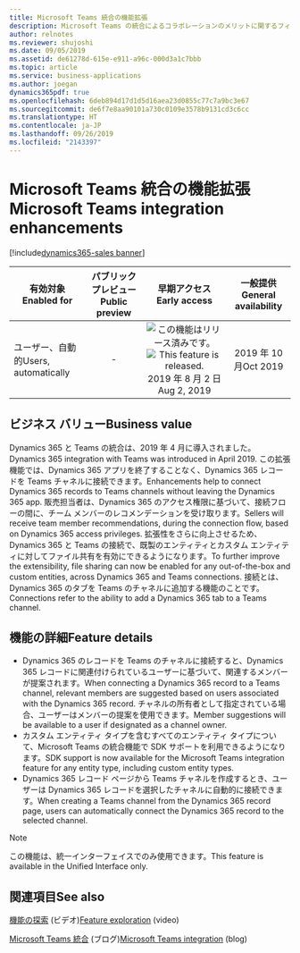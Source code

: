 ```yaml
---
title: Microsoft Teams 統合の機能拡張
description: Microsoft Teams の統合によるコラボレーションのメリットに関するフィードバックを顧客やパートナーから取得し、機能の導入をサポートするため、Dynamics 365 では統合エクスペリエンスが強化されています。
author: relnotes
ms.reviewer: shujoshi
ms.date: 09/05/2019
ms.assetid: de61278d-615e-e911-a96c-000d3a1c7bbb
ms.topic: article
ms.service: business-applications
ms.author: joegan
dynamics365pdf: true
ms.openlocfilehash: 6deb894d17d1d5d16aea23d0855c77c7a9bc3e67
ms.sourcegitcommit: de6f7e8aa90101a730c0109e3578b9131cd3c6cc
ms.translationtype: HT
ms.contentlocale: ja-JP
ms.lasthandoff: 09/26/2019
ms.locfileid: "2143397"
---
```

# <a name="microsoft-teams-integration-enhancements"></a><span data-ttu-id="8d666-103">Microsoft Teams 統合の機能拡張</span><span class="sxs-lookup"><span data-stu-id="8d666-103">Microsoft Teams integration enhancements</span></span>
[!include[dynamics365-sales banner](../includes/dynamics365-sales.md)]

| <span data-ttu-id="8d666-104">有効対象</span><span class="sxs-lookup"><span data-stu-id="8d666-104">Enabled for</span></span>    |  <span data-ttu-id="8d666-105">パブリック プレビュー</span><span class="sxs-lookup"><span data-stu-id="8d666-105">Public preview</span></span> | <span data-ttu-id="8d666-106">早期アクセス</span><span class="sxs-lookup"><span data-stu-id="8d666-106">Early access</span></span> | <span data-ttu-id="8d666-107">一般提供</span><span class="sxs-lookup"><span data-stu-id="8d666-107">General availability</span></span> | 
| ---------- | :----------: |:----------: |:----------: |
|<span data-ttu-id="8d666-108">ユーザー、自動的</span><span class="sxs-lookup"><span data-stu-id="8d666-108">Users, automatically</span></span>|-|<span data-ttu-id="8d666-109">![この機能はリリース済みです。](/dynamics365-release-plan/media/green-checkmark.png "この機能はリリース済みです。")</span><span class="sxs-lookup"><span data-stu-id="8d666-109">![This feature is released.](/dynamics365-release-plan/media/green-checkmark.png "This feature is released.")</span></span> <span data-ttu-id="8d666-110">2019 年 8 月 2 日</span><span class="sxs-lookup"><span data-stu-id="8d666-110">Aug 2, 2019</span></span>| <span data-ttu-id="8d666-111">2019 年 10 月</span><span class="sxs-lookup"><span data-stu-id="8d666-111">Oct 2019</span></span>|


## <a name="business-value"></a><span data-ttu-id="8d666-112">ビジネス バリュー</span><span class="sxs-lookup"><span data-stu-id="8d666-112">Business value</span></span>
<!-- bv start -->
<span data-ttu-id="8d666-113">Dynamics 365 と Teams の統合は、2019 年 4 月に導入されました。</span><span class="sxs-lookup"><span data-stu-id="8d666-113">Dynamics 365 integration with Teams was introduced in April 2019.</span></span> <span data-ttu-id="8d666-114">この拡張機能では、Dynamics 365 アプリを終了することなく、Dynamics 365 レコードを Teams チャネルに接続できます。</span><span class="sxs-lookup"><span data-stu-id="8d666-114">Enhancements help to connect Dynamics 365 records to Teams channels without leaving the Dynamics 365 app.</span></span> <span data-ttu-id="8d666-115">販売担当者は、Dynamics 365 のアクセス権限に基づいて、接続フローの間に、チーム メンバーのレコメンデーションを受け取ります。</span><span class="sxs-lookup"><span data-stu-id="8d666-115">Sellers will receive team member recommendations, during the connection flow, based on Dynamics 365 access privileges.</span></span> <span data-ttu-id="8d666-116">拡張性をさらに向上させるため、Dynamics 365 と Teams の接続で、既製のエンティティとカスタム エンティティに対してファイル共有を有効にできるようになります。</span><span class="sxs-lookup"><span data-stu-id="8d666-116">To further improve the extensibility, file sharing can now be enabled for any out-of-the-box and custom entities, across Dynamics 365 and Teams connections.</span></span> <span data-ttu-id="8d666-117">接続とは、Dynamics 365 のタブを Teams のチャネルに追加する機能のことです。</span><span class="sxs-lookup"><span data-stu-id="8d666-117">Connections refer to the ability to add a Dynamics 365 tab to a Teams channel.</span></span>
<!-- bv end -->



## <a name="feature-details"></a><span data-ttu-id="8d666-118">機能の詳細</span><span class="sxs-lookup"><span data-stu-id="8d666-118">Feature details</span></span>
<!--feature detail start -->
- <span data-ttu-id="8d666-119">Dynamics 365 のレコードを Teams のチャネルに接続すると、Dynamics 365 レコードに関連付けられているユーザーに基づいて、関連するメンバーが提案されます。</span><span class="sxs-lookup"><span data-stu-id="8d666-119">When connecting a Dynamics 365 record to a Teams channel, relevant members are suggested based on users associated with the Dynamics 365 record.</span></span> <span data-ttu-id="8d666-120">チャネルの所有者として指定されている場合、ユーザーはメンバーの提案を使用できます。</span><span class="sxs-lookup"><span data-stu-id="8d666-120">Member suggestions will be available to a user if designated as a channel owner.</span></span> 
- <span data-ttu-id="8d666-121">カスタム エンティティ タイプを含むすべてのエンティティ タイプについて、Microsoft Teams の統合機能で SDK サポートを利用できるようになります。</span><span class="sxs-lookup"><span data-stu-id="8d666-121">SDK support is now available for the Microsoft Teams integration feature for any entity type, including custom entity types.</span></span> 
- <span data-ttu-id="8d666-122">Dynamics 365 レコード ページから Teams チャネルを作成するとき、ユーザーは Dynamics 365 レコードを選択したチャネルに自動的に接続できます。</span><span class="sxs-lookup"><span data-stu-id="8d666-122">When creating a Teams channel from the Dynamics 365 record page, users can automatically connect the Dynamics 365 record to the selected channel.</span></span>
<!--feature detail end -->


> [!NOTE]
> <span data-ttu-id="8d666-123">この機能は、統一インターフェイスでのみ使用できます。</span><span class="sxs-lookup"><span data-stu-id="8d666-123">This feature is available in the Unified Interface only.</span></span>









## <a name="see-also"></a><span data-ttu-id="8d666-124">関連項目</span><span class="sxs-lookup"><span data-stu-id="8d666-124">See also</span></span>
<span data-ttu-id="8d666-125">[機能の探索](https://aka.ms/ROGS19RW2ROV3) (ビデオ)</span><span class="sxs-lookup"><span data-stu-id="8d666-125">[Feature exploration](https://aka.ms/ROGS19RW2ROV3) (video)</span></span>

<span data-ttu-id="8d666-126">[Microsoft Teams 統合](https://docs.microsoft.com/dynamics365-release-plan/2019wave2/dynamics365-sales/teams-integration-enhancements) (ブログ)</span><span class="sxs-lookup"><span data-stu-id="8d666-126">[Microsoft Teams integration](https://docs.microsoft.com/dynamics365-release-plan/2019wave2/dynamics365-sales/teams-integration-enhancements) (blog)</span></span>
